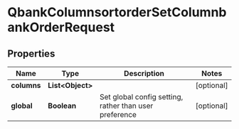 

# QbankColumnsortorderSetColumnbankOrderRequest


## Properties

| Name | Type | Description | Notes |
|------------ | ------------- | ------------- | -------------|
|**columns** | **List&lt;Object&gt;** |  |  [optional] |
|**global** | **Boolean** | Set global config setting, rather than user preference |  [optional] |



